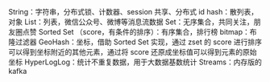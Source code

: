 String：字符串，分布式锁、计数器、session 共享、分布式 id
hash：散列表，对象
List：列表，微信公众号、微博等消息流数据
Set：无序集合，共同关注，朋友圈点赞
Sorted Set （score，有条件的排序）：有序集合，排行榜
bitmap：布隆过滤器
GeoHash：坐标，借助 Sorted Set 实现，通过 zset 的 score 进行排序可以得到坐标附近的其他元素，通过将 score 还原成坐标值可以得到元素的原始坐标
HyperLogLog：统计不重复数据，用于大数据基数统计
Streams：内存版的 kafka